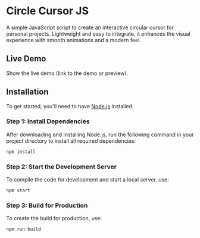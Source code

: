 # Circle Cursor JS
A simple JavaScript script to create an interactive circular cursor for personal projects. Lightweight and easy to integrate, it enhances the visual experience with smooth animations and a modern feel.

## Live Demo
Show the live demo (link to the demo or preview).

## Installation
To get started, you'll need to have [Node.js](https://nodejs.org/en/download/) installed.

### Step 1: Install Dependencies
After downloading and installing Node.js, run the following command in your project directory to install all required dependencies:

```
npm install
```

### Step 2: Start the Development Server
To compile the code for development and start a local server, use:

```
npm start
```

### Step 3: Build for Production
To create the build for production, use:

```
npm run build
```
